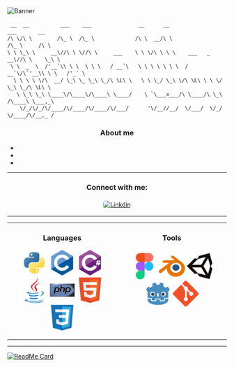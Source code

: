 <img src="" alt="Banner">

<p align="center">

     __  __          ___    ___               __      __                 ___       __     
    /\ \/\ \        /\_ \  /\_ \             /\ \  __/\ \               /\_ \     /\ \    
    \ \ \_\ \     __\//\ \ \//\ \     ___    \ \ \/\ \ \ \    ___   _ __\//\ \    \_\ \   
     \ \  _  \  /'__`\\ \ \  \ \ \   / __`\   \ \ \ \ \ \ \  / __`\/\`'__\\ \ \   /'_` \  
      \ \ \ \ \/\  __/ \_\ \_ \_\ \_/\ \L\ \   \ \ \_/ \_\ \/\ \L\ \ \ \/  \_\ \_/\ \L\ \ 
       \ \_\ \_\ \____\/\____\/\____\ \____/    \ `\___x___/\ \____/\ \_\  /\____\ \___,_\
        \/_/\/_/\/____/\/____/\/____/\/___/      '\/__//__/  \/___/  \/_/  \/____/\/__,_ /
                                                                                                                                             
</p>

<h3 align="center">
    About me
</h3>

- 
- 
- 

---
<h3 align="center">
    Connect with me:
</h3>

<p align="center">
    <a href="https://www.linkedin.com/in/ilian-lucion/">
        <img src="Assets\icons8-linkedin-2.gif" alt="Linkdin" style="vertical-align:top; margin:4px; border-radius:5px">
    </a>
</p>

---

<table>
    <tr>
        <td valign="top" width="33%">
        <!-- Languages table -->
            <h3 align="center">
                Languages
            </h3>
            <p align="center">
                <img src="Assets\Python.svg" alt="Python" style="border-radius:5px; height:60px">
                <img src="Assets\C.svg" alt="C" style="height:60px">
                <img src="Assets\Csharp.svg" alt="C#" style="height:60px">
                <img src="Assets\Java.svg" alt="Java" style="border-radius:5px; height:60px">
                <img src="Assets\PHP.svg" alt="PHP" style="height:60px">
                <img src="Assets\HTML.svg" alt="HTML" style="height:60px">
                <img src="Assets\CSS.svg" alt="CSS" style="height:60px">
            </p>
        </td>
        <td valign="top" width="33%">
        <!-- Tools table -->
            <h3 align="center">
                Tools
            </h3>
            <p align="center">
                <img src="Assets\Figma.svg" alt="Figma" style="border-radius:5px; height:60px; margin-top:8px">
                <img src="Assets\Blender.svg" alt="Blender" style="height:60px">
                <img src="Assets\Unity.svg" alt="Unity" style="height:60px; background-color:white; border-radius:5px">
                <img src="Assets\Godot.svg" alt="Godot engine" style="height:60px">
                <img src="Assets\Git.svg" alt="Git" style="height:60px">
            </p>
        </td>
    </tr>
</table>

---

[![ReadMe Card](https://github-readme-stats.vercel.app/api/pin/?username=LeratPablo&repo=othello)](https://github.com/LeratPablo/Othello)

